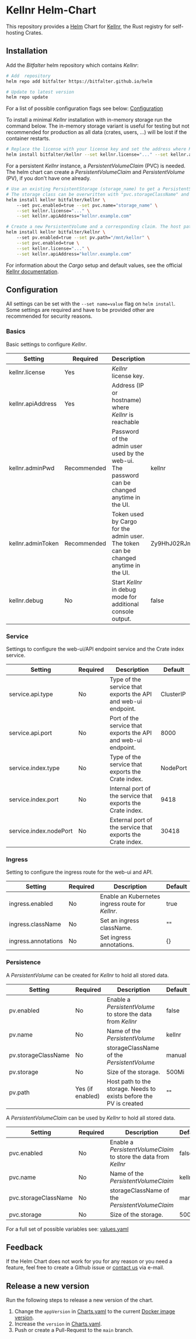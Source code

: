 # Kellnr Helm-Chart

This repository provides a [Helm](https://helm.sh/) Chart for [Kellnr](https://www.bitfalter.com/kellnr), the Rust registry for self-hosting Crates.

## Installation

Add the *Bitfalter* helm repository which contains *Kellnr*:
```bash
# Add  repository
helm repo add bitfalter https://bitfalter.github.io/helm

# Update to latest version
helm repo update
```

For a list of possible configuration flags see below: [Configuration](#Configuration)

To install a minimal *Kellnr* installation with in-memory storage run the command below. The in-memory storage variant is useful for testing but not recommended for production as all data (crates, users, ...) will be lost if the container restarts.

```bash
# Replace the license with your license key and set the address where Kellnr will be reachable.
helm install bitfalter/kellnr --set kellnr.license="..." --set kellnr.apiAddress="kellnr.example.com"
```

For a persistent *Kellnr* instance, a *PersistentVolumeClaim* (PVC) is needed. The helm chart can create a *PersistentVolumeClaim* and *PersistentVolume* (PV), if you don't have one already.

```bash
# Use an existing PersistentStorage (storage_name) to get a PersistentStorageClaim.
# The storage class can be overwritten with "pvc.storageClassName" and defaults to "manual".
helm install kellnr bitfalter/kellnr \ 
    --set pvc.enabled=true --set pvc.name="storage_name" \
    --set kellnr.license="..." \
    --set kellnr.apiAddress="kellnr.example.com"
```

```bash
# Create a new PersistentVolume and a corresponding claim. The host path e.g. "/mnt/kellnr" has to exists before the PV is created.
helm install kellnr bitfalter/kellnr \ 
    --set pv.enabled=true --set pv.path="/mnt/kellnr" \
    --set pvc.enabled=true \
    --set kellnr.license="..." \
    --set kellnr.apiAddress="kellnr.example.com"
```

For information about the *Cargo* setup and default values, see the official [Kellnr documentation](https://www.bitfalter.com/documentation).

## Configuration

All settings can be set with the `--set name=value` flag on `helm install`. Some settings are required and have to be provided other are recommended for security reasons.

### Basics

Basic settings to configure *Kellnr*.

|Setting|Required|Description|Default|
|---|---|---|---|
|kellnr.license| Yes | *Kellnr* license key. |  |
|kellnr.apiAddress | Yes | Address (IP or hostname) where *Kellnr* is reachable | |
|kellnr.adminPwd| Recommended | Password of the admin user used by the web-ui. The password can be changed anytime in the UI. | kellnr|
|kellnr.adminToken| Recommended | Token used by Cargo for the admin user. The token can be changed anytime in the UI. | Zy9HhJ02RJmg0GCrgLfaCVfU6IwDfhXD |
|kellnr.debug | No | Start *Kellnr* in debug mode for additional console output. | false |

### Service

Settings to configure the web-ui/API endpoint service and the Crate index service.

|Setting|Required|Description|Default|
|---|---|---|---|
|service.api.type| No | Type of the service that exports the API and web-ui endpoint. | ClusterIP |
|service.api.port| No | Port of the service that exports the API and web-ui endpoint. | 8000 |
|service.index.type | No | Type of the service that exports the Crate index. | NodePort |
|service.index.port | No | Internal port of the service that exports the Crate index. | 9418 |
|service.index.nodePort | No | External port of the service that exports the Crate index. | 30418 |

### Ingress

Setting to configure the ingress route for the web-ui and API.

|Setting|Required|Description|Default|
|---|---|---|---|
|ingress.enabled | No | Enable an Kubernetes ingress route for *Kellnr*. | true |
|ingress.className | No | Set an ingress className. | "" |
|ingress.annotations | No | Set ingress annotations. | {} |

### Persistence

A *PersistentVolume* can be created for *Kellnr* to hold all stored data.

|Setting|Required|Description|Default|
|---|---|---|---|
|pv.enabled | No | Enable a *PersistentVolume* to store the data from *Kellnr* | false |
|pv.name | No | Name of the *PersistentVolume* | kellnr |
|pv.storageClassName| No | storageClassName of the *PersistentVolume* | manual |
|pv.storage | No | Size of the storage. | 500Mi |
|pv.path | Yes (if enabled) | Host path to the storage. Needs to exists before the PV is created | "" |

A *PersistentVolumeClaim* can be used by *Kellnr* to hold all stored data.

|Setting|Required|Description|Default|
|---|---|---|---|
|pvc.enabled | No | Enable a *PersistentVolumeClaim* to store the data from *Kellnr* | false |
|pvc.name | No | Name of the *PersistentVolumeClaim* | kellnr |
|pvc.storageClassName| No | storageClassName of the *PersistentVolumeClaim* | manual |
|pvc.storage | No | Size of the storage. | 500Mi |


For a full set of possible variables see: [values.yaml](./charts/kellnr/values.yaml)

## Feedback

If the Helm Chart does not work for you for any reason or you need a feature, feel free to create a Github issue or [contact us](mailto:contact@bitfalter.com) via e-mail.

## Release a new version

Run the following steps to release a new version of the chart.

1. Change the `appVersion` in [Charts.yaml](./charts/kellnr/Charts.yaml) to the current [Docker image version](https://hub.docker.com/repository/docker/bitfalter/kellnr).
2. Increase the `version` in [Charts.yaml](./charts/kellnr/Charts.yaml).
3. Push or create a Pull-Request to the `main` branch.